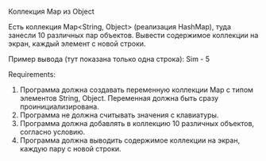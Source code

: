 Коллекция Map из Object

Есть коллекция Map<String, Object> (реализация HashMap), туда занесли 10 различных пар объектов.
Вывести содержимое коллекции на экран, каждый элемент с новой строки.

Пример вывода (тут показана только одна строка):
Sim - 5


Requirements:
1. Программа должна создавать переменную коллекции Map с типом элементов String, Object. Переменная должна быть сразу проинициализирована.
2. Программа не должна считывать значения с клавиатуры.
3. Программа должна добавлять в коллекцию 10 различных объектов, согласно условию.
4. Программа должна выводить содержимое коллекции на экран, каждую пару с новой строки.

